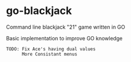 # go-blackjack
Command line blackjack "21" game written in GO

Basic implementation to improve GO knowledge

```
TODO: Fix Ace's having dual values
      More Consistant menus
```
